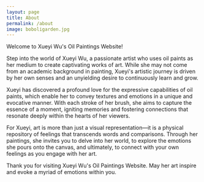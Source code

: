 ```yaml
---
layout: page
title: About
permalink: /about
image: boboligarden.jpg
---
```


Welcome to Xueyi Wu's Oil Paintings Website!

Step into the world of Xueyi Wu, a passionate artist who uses oil paints as her medium to create captivating works of art. While she may not come from an academic background in painting, Xueyi's artistic journey is driven by her own senses and an unyielding desire to continuously learn and grow.

Xueyi has discovered a profound love for the expressive capabilities of oil paints, which enable her to convey textures and emotions in a unique and evocative manner. With each stroke of her brush, she aims to capture the essence of a moment, igniting memories and fostering connections that resonate deeply within the hearts of her viewers.

For Xueyi, art is more than just a visual representation—it is a physical repository of feelings that transcends words and comparisons. Through her paintings, she invites you to delve into her world, to explore the emotions she pours onto the canvas, and ultimately, to connect with your own feelings as you engage with her art.

Thank you for visiting Xueyi Wu's Oil Paintings Website. May her art inspire and evoke a myriad of emotions within you.

